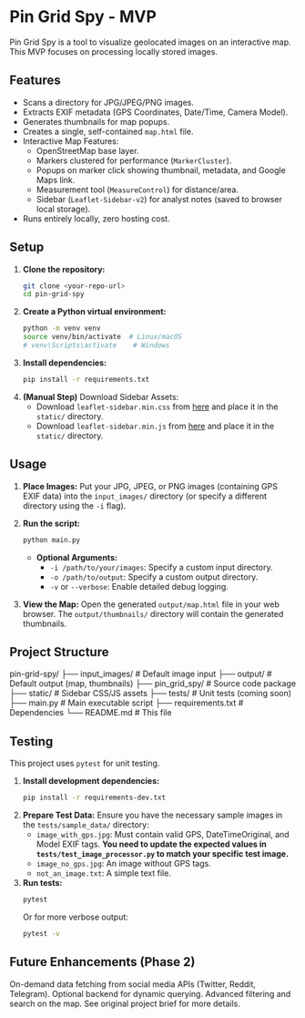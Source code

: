 # Pin Grid Spy - MVP

Pin Grid Spy is a tool to visualize geolocated images on an interactive map. This MVP focuses on processing locally stored images.

## Features

*   Scans a directory for JPG/JPEG/PNG images.
*   Extracts EXIF metadata (GPS Coordinates, Date/Time, Camera Model).
*   Generates thumbnails for map popups.
*   Creates a single, self-contained `map.html` file.
*   Interactive Map Features:
    *   OpenStreetMap base layer.
    *   Markers clustered for performance (`MarkerCluster`).
    *   Popups on marker click showing thumbnail, metadata, and Google Maps link.
    *   Measurement tool (`MeasureControl`) for distance/area.
    *   Sidebar (`Leaflet-Sidebar-v2`) for analyst notes (saved to browser local storage).
*   Runs entirely locally, zero hosting cost.

## Setup

1.  **Clone the repository:**
    ```bash
    git clone <your-repo-url>
    cd pin-grid-spy
    ```
2.  **Create a Python virtual environment:**
    ```bash
    python -m venv venv
    source venv/bin/activate  # Linux/macOS
    # venv\Scripts\activate    # Windows
    ```
3.  **Install dependencies:**
    ```bash
    pip install -r requirements.txt
    ```
4.  **(Manual Step)** Download Sidebar Assets:
    *   Download `leaflet-sidebar.min.css` from [here](https://github.com/nickpeihl/leaflet-sidebar-v2/blob/master/css/leaflet-sidebar.min.css) and place it in the `static/` directory.
    *   Download `leaflet-sidebar.min.js` from [here](https://github.com/nickpeihl/leaflet-sidebar-v2/blob/master/js/leaflet-sidebar.min.js) and place it in the `static/` directory.

## Usage

1.  **Place Images:** Put your JPG, JPEG, or PNG images (containing GPS EXIF data) into the `input_images/` directory (or specify a different directory using the `-i` flag).
2.  **Run the script:**
    ```bash
    python main.py
    ```
    *   **Optional Arguments:**
        *   `-i /path/to/your/images`: Specify a custom input directory.
        *   `-o /path/to/output`: Specify a custom output directory.
        *   `-v` or `--verbose`: Enable detailed debug logging.

3.  **View the Map:** Open the generated `output/map.html` file in your web browser. The `output/thumbnails/` directory will contain the generated thumbnails.

## Project Structure

pin-grid-spy/
├── input_images/ # Default image input
├── output/ # Default output (map, thumbnails)
├── pin_grid_spy/ # Source code package
├── static/ # Sidebar CSS/JS assets
├── tests/ # Unit tests (coming soon)
├── main.py # Main executable script
├── requirements.txt # Dependencies
└── README.md # This file

## Testing

This project uses `pytest` for unit testing.

1.  **Install development dependencies:**
    ```bash
    pip install -r requirements-dev.txt
    ```
2.  **Prepare Test Data:** Ensure you have the necessary sample images in the `tests/sample_data/` directory:
    *   `image_with_gps.jpg`: Must contain valid GPS, DateTimeOriginal, and Model EXIF tags. **You need to update the expected values in `tests/test_image_processor.py` to match your specific test image.**
    *   `image_no_gps.jpg`: An image without GPS tags.
    *   `not_an_image.txt`: A simple text file.
3.  **Run tests:**
    ```bash
    pytest
    ```
    Or for more verbose output:
    ```bash
    pytest -v
    ```

## Future Enhancements (Phase 2)

On-demand data fetching from social media APIs (Twitter, Reddit, Telegram).
Optional backend for dynamic querying.
Advanced filtering and search on the map.
See original project brief for more details.